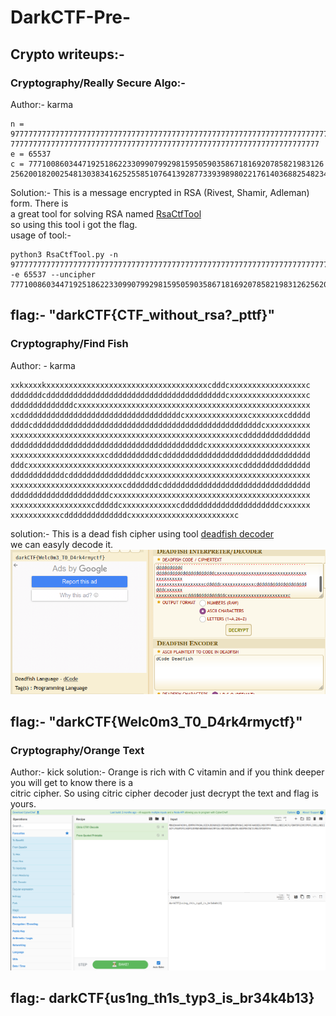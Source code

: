 # DarkCTF-Pre-

## Crypto writeups:-

### Cryptography/Really Secure Algo:-
Author:- karma
```
n = 977777777777777777777777777777777777777777777777777777777777777777777777
777777777777777777777777777777777777777777777777777777777777777777777
e = 65537
c = 777100860344719251862233099079929815950590358671816920785821983126
256200182002548130383416252558510764139287733939898022176140368825482344800
```
Solution:-
This is a message encrypted in RSA (Rivest, Shamir, Adleman) form. There is <br>
a great tool for solving RSA named [RsaCtfTool](https://github.com/Ganapati/RsaCtfTool) <br>
so using this tool i got the flag. <br>
usage of tool:-
```
python3 RsaCtfTool.py -n 977777777777777777777777777777777777777777777777777777777777777777777777777777777777777777777777777777777777777777777777777777777777777777777 -e 65537 --uncipher 777100860344719251862233099079929815950590358671816920785821983126256200182002548130383416252558510764139287733939898022176140368825482344800
```
## flag:- "darkCTF{CTF_without_rsa?_pttf}"
### Cryptography/Find Fish
Author: - karma
```
xxkxxxxkxxxxxxxxxxxxxxxxxxxxxxxxxxxxxxxxxxxxcdddcxxxxxxxxxxxxxxxxxc
dddddddcddddddddddddddddddddddddddddddddddddddddcxxxxxxxxxxxxxxxxxc
ddddddddddddddcxxxxxxxxxxxxxxxxxxxxxxxxxxxxxxxxxxxxxxxxxxxxxxxxxxxx
xcddddddddddddddddddddddddddddddddddddcxxxxxxxxxxxxxxcxxxxxxxcddddd
ddddcdddddddddddddddddddddddddddddddddddddddddddddddddddcxxxxxxxxxx
xxxxxxxxxxxxxxxxxxxxxxxxxxxxxxxxxxxxxxxxxxxxxxxxxxxcddddddddddddddd
dddddddddddddddddddddddddddddddddddddddddddcxxxxxxxxxxxxxxxxxxxxxxx
xxxxxxxxxxxxxxxxxxxxxcdddddddddddcddddddddddddddddddddddddddddddddd
dddcxxxxxxxxxxxxxxxxxxxxxxxxxxxxxxxxxxxxxxxxxxxxxxxcddddddddddddddd
ddddddddddddcddddddddddddddddcxxxxxxxxxxxxxxxxxxxxxxxxxxxxxxxxxxxxx
xxxxxxxxxxxxxxxxxxxxxxxxxcdddddddcddddddddddddddddddddddddddddddddd
ddddddddddddddddddddddcxxxxxxxxxxxxxxxxxxxxxxxxxxxxxxxxxxxxxxxxxxxx
xxxxxxxxxxxxxxxxxxcdddddcxxxxxxxxxxxxcddddddddddddddddddddddcxxxxxx
xxxxxxxxxxxcddddddddddddddcxxxxxxxxxxxxxxxxxxxxxxxc
```
solution:-
This is a dead fish cipher using tool [deadfish decoder](https://www.dcode.fr/deadfish-language) <br>
we can easyly decode it.
![dead_fish](https://github.com/N00BARMY/DarkCTF-Pre/blob/master/deadfish.png)
## flag:- "darkCTF{Welc0m3_T0_D4rk4rmyctf}"
### Cryptography/Orange Text
Author:- kick
solution:-
Orange is rich with C vitamin and if you think deeper you will get to know there is a <br>
citric cipher. So using citric cipher decoder just decrypt the text and flag is yours.<br>
![orange](https://github.com/N00BARMY/DarkCTF-Pre/blob/master/orange.png)
## flag:- darkCTF{us1ng_th1s_typ3_is_br34k4b13}
